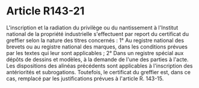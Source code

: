# Article R143-21

L'inscription et la radiation du privilège ou du nantissement à l'Institut national de la propriété industrielle s'effectuent par report du certificat du greffier selon la nature des titres concernés :   1° Au registre national des brevets ou au registre national des marques, dans les conditions prévues par les textes qui leur sont applicables ;   2° Dans un registre spécial aux dépôts de dessins et modèles, à la demande de l'une des parties à l'acte.   Les dispositions des alinéas précédents sont applicables à l'inscription des antériorités et subrogations. Toutefois, le certificat du greffier est, dans ce cas, remplacé par les justifications prévues à l'article R. 143-15.